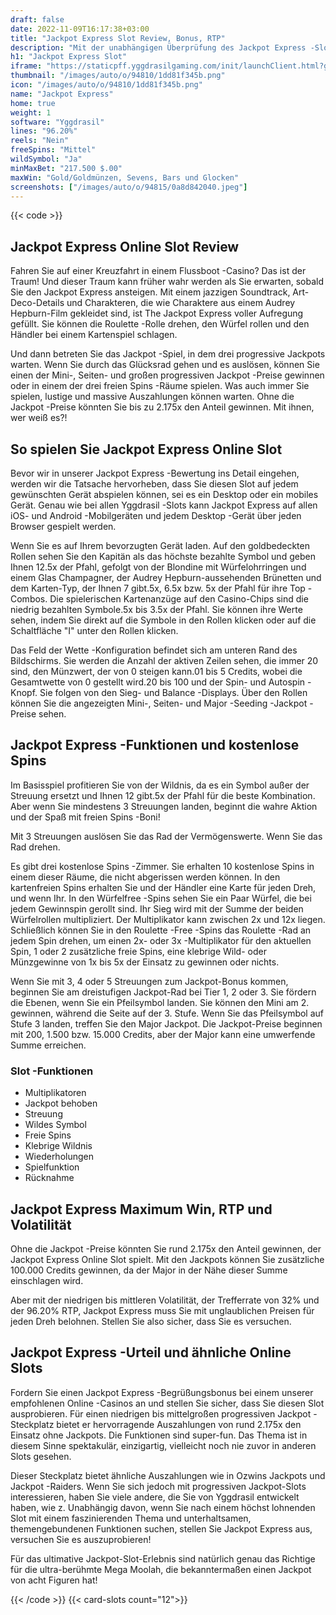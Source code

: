 ```yaml
---
draft: false
date: 2022-11-09T16:17:38+03:00
title: "Jackpot Express Slot Review, Bonus, RTP"
description: "Mit der unabhängigen Überprüfung des Jackpot Express -Slot von Yggdrasil können Sie kostenlos oder echtes Geld spielen und hier einen Bonus erhalten!"
h1: "Jackpot Express Slot"
iframe: "https://staticpff.yggdrasilgaming.com/init/launchClient.html?gameid=7373&filePrefix=debug_"
thumbnail: "/images/auto/o/94810/1dd81f345b.png"
icon: "/images/auto/o/94810/1dd81f345b.png"
name: "Jackpot Express"
home: true
weight: 1
software: "Yggdrasil"
lines: "96.20%"
reels: "Nein"
freeSpins: "Mittel"
wildSymbol: "Ja"
minMaxBet: "217.500 $.00"
maxWin: "Gold/Goldmünzen, Sevens, Bars und Glocken"
screenshots: ["/images/auto/o/94815/0a8d842040.jpeg"]
---
```


{{< code >}}<h2>Jackpot Express Online Slot Review</h2><p>Fahren Sie auf einer Kreuzfahrt in einem Flussboot -Casino? Das ist der Traum! Und dieser Traum kann früher wahr werden als Sie erwarten, sobald Sie den Jackpot Express ansteigen. Mit einem jazzigen Soundtrack, Art-Deco-Details und Charakteren, die wie Charaktere aus einem Audrey Hepburn-Film gekleidet sind, ist The Jackpot Express voller Aufregung gefüllt. Sie können die Roulette -Rolle drehen, den Würfel rollen und den Händler bei einem Kartenspiel schlagen.</p><p>Und dann betreten Sie das Jackpot -Spiel, in dem drei progressive Jackpots warten. Wenn Sie durch das Glücksrad gehen und es auslösen, können Sie einen der Mini-, Seiten- und großen progressiven Jackpot -Preise gewinnen oder in einem der drei freien Spins -Räume spielen. Was auch immer Sie spielen, lustige und massive Auszahlungen können warten. Ohne die Jackpot -Preise könnten Sie bis zu 2.175x den Anteil gewinnen. Mit ihnen, wer weiß es?!</p><h2>So spielen Sie Jackpot Express Online Slot</h2><p>Bevor wir in unserer Jackpot Express -Bewertung ins Detail eingehen, werden wir die Tatsache hervorheben, dass Sie diesen Slot auf jedem gewünschten Gerät abspielen können, sei es ein Desktop oder ein mobiles Gerät. Genau wie bei allen Yggdrasil -Slots kann Jackpot Express auf allen iOS- und Android -Mobilgeräten und jedem Desktop -Gerät über jeden Browser gespielt werden.</p><p>Wenn Sie es auf Ihrem bevorzugten Gerät laden. Auf den goldbedeckten Rollen sehen Sie den Kapitän als das höchste bezahlte Symbol und geben Ihnen 12.5x der Pfahl, gefolgt von der Blondine mit Würfelohrringen und einem Glas Champagner, der Audrey Hepburn-aussehenden Brünetten und dem Karten-Typ, der Ihnen 7 gibt.5x, 6.5x bzw. 5x der Pfahl für ihre Top -Combos. Die spielerischen Kartenanzüge auf den Casino-Chips sind die niedrig bezahlten Symbole.5x bis 3.5x der Pfahl. Sie können ihre Werte sehen, indem Sie direkt auf die Symbole in den Rollen klicken oder auf die Schaltfläche "I" unter den Rollen klicken.</p><p>Das Feld der Wette -Konfiguration befindet sich am unteren Rand des Bildschirms. Sie werden die Anzahl der aktiven Zeilen sehen, die immer 20 sind, den Münzwert, der von 0 steigen kann.01 bis 5 Credits, wobei die Gesamtwette von 0 gestellt wird.20 bis 100 und der Spin- und Autospin -Knopf. Sie folgen von den Sieg- und Balance -Displays. Über den Rollen können Sie die angezeigten Mini-, Seiten- und Major -Seeding -Jackpot -Preise sehen.</p><h2>Jackpot Express -Funktionen und kostenlose Spins</h2><p>Im Basisspiel profitieren Sie von der Wildnis, da es ein Symbol außer der Streuung ersetzt und Ihnen 12 gibt.5x der Pfahl für die beste Kombination. Aber wenn Sie mindestens 3 Streuungen landen, beginnt die wahre Aktion und der Spaß mit freien Spins -Boni!</p><p>Mit 3 Streuungen auslösen Sie das Rad der Vermögenswerte. Wenn Sie das Rad drehen.</p><p>Es gibt drei kostenlose Spins -Zimmer. Sie erhalten 10 kostenlose Spins in einem dieser Räume, die nicht abgerissen werden können. In den kartenfreien Spins erhalten Sie und der Händler eine Karte für jeden Dreh, und wenn Ihr. In den Würfelfree -Spins sehen Sie ein Paar Würfel, die bei jedem Gewinnspin gerollt sind. Ihr Sieg wird mit der Summe der beiden Würfelrollen multipliziert. Der Multiplikator kann zwischen 2x und 12x liegen. Schließlich können Sie in den Roulette -Free -Spins das Roulette -Rad an jedem Spin drehen, um einen 2x- oder 3x -Multiplikator für den aktuellen Spin, 1 oder 2 zusätzliche freie Spins, eine klebrige Wild- oder Münzgewinne von 1x bis 5x der Einsatz zu gewinnen oder nichts.</p><p>Wenn Sie mit 3, 4 oder 5 Streuungen zum Jackpot-Bonus kommen, beginnen Sie am dreistufigen Jackpot-Rad bei Tier 1, 2 oder 3. Sie fördern die Ebenen, wenn Sie ein Pfeilsymbol landen. Sie können den Mini am 2. gewinnen, während die Seite auf der 3. Stufe. Wenn Sie das Pfeilsymbol auf Stufe 3 landen, treffen Sie den Major Jackpot. Die Jackpot-Preise beginnen mit 200, 1.500 bzw. 15.000 Credits, aber der Major kann eine umwerfende Summe erreichen.</p><h3>
Slot -Funktionen</h3><ul>
<li></span>
Multiplikatoren</li>
<li></span>
Jackpot behoben</li>
<li></span>
Streuung</li>
<li></span>
Wildes Symbol</li>
<li></span>
Freie Spins</li>
<li></span>
Klebrige Wildnis</li>
<li></span>
Wiederholungen</li>
<li></span>
Spielfunktion</li>
<li></span>
Rücknahme</li></ul><h2>Jackpot Express Maximum Win, RTP und Volatilität</h2><p>Ohne die Jackpot -Preise könnten Sie rund 2.175x den Anteil gewinnen, der Jackpot Express Online Slot spielt. Mit den Jackpots können Sie zusätzliche 100.000 Credits gewinnen, da der Major in der Nähe dieser Summe einschlagen wird.</p><p>Aber mit der niedrigen bis mittleren Volatilität, der Trefferrate von 32% und der 96.20% RTP, Jackpot Express muss Sie mit unglaublichen Preisen für jeden Dreh belohnen. Stellen Sie also sicher, dass Sie es versuchen.</p><h2>Jackpot Express -Urteil und ähnliche Online Slots</h2><p>Fordern Sie einen Jackpot Express -Begrüßungsbonus bei einem unserer empfohlenen Online -Casinos an und stellen Sie sicher, dass Sie diesen Slot ausprobieren. Für einen niedrigen bis mittelgroßen progressiven Jackpot -Steckplatz bietet er hervorragende Auszahlungen von rund 2.175x den Einsatz ohne Jackpots. Die Funktionen sind super-fun. Das Thema ist in diesem Sinne spektakulär, einzigartig, vielleicht noch nie zuvor in anderen Slots gesehen.</p><p>Dieser Steckplatz bietet ähnliche Auszahlungen wie in Ozwins Jackpots und Jackpot -Raiders. Wenn Sie sich jedoch mit progressiven Jackpot-Slots interessieren, haben Sie viele andere, die Sie von Yggdrasil entwickelt haben, wie z. Unabhängig davon, wenn Sie nach einem höchst lohnenden Slot mit einem faszinierenden Thema und unterhaltsamen, themengebundenen Funktionen suchen, stellen Sie Jackpot Express aus, versuchen Sie es auszuprobieren!</p><p>Für das ultimative Jackpot-Slot-Erlebnis sind natürlich genau das Richtige für die ultra-berühmte Mega Moolah, die bekanntermaßen einen Jackpot von acht Figuren hat!</p>{{< /code >}}
{{< card-slots count="12">}}